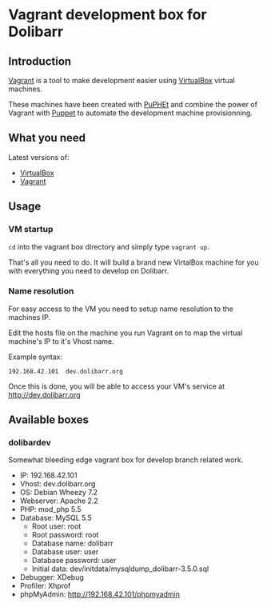 Vagrant development box for Dolibarr
====================================

Introduction
------------

[Vagrant](http://vagrantup.com) is a tool to make development easier using [VirtualBox](http://virtualbox.org) virtual machines.

These machines have been created with [PuPHEt](http://puphpet.com) and combine the power of Vagrant with [Puppet](http://puppetlabs.com) to automate the development machine provisionning.

What you need
-------------

Latest versions of:

- [VirtualBox](https://www.virtualbox.org/wiki/Downloads)
- [Vagrant](http://downloads.vagrantup.com/)

Usage
-----

### VM startup

`cd` into the vagrant box directory and simply type `vagrant up`.

That's all you need to do. It will build a brand new VirtalBox machine for you with everything you need to develop on Dolibarr.

### Name resolution
For easy access to the VM you need to setup name resolution to the machines IP.

Edit the hosts file on the machine you run Vagrant on to map the virtual machine's IP to it's Vhost name.

Example syntax:

    192.168.42.101  dev.dolibarr.org

Once this is done, you will be able to access your VM's service at <http://dev.dolibarr.org>

Available boxes
---------------

### dolibardev

Somewhat bleeding edge vagrant box for develop branch related work.

- IP: 192.168.42.101
- Vhost: dev.dolibarr.org
- OS: Debian Wheezy 7.2
- Webserver: Apache 2.2
- PHP: mod_php 5.5
- Database: MySQL 5.5
    - Root user: root
    - Root password: root
    - Database name: dolibarr
    - Database user: user
    - Database password: user
    - Initial data: dev/initdata/mysqldump_dolibarr-3.5.0.sql
- Debugger: XDebug
- Profiler: Xhprof
- phpMyAdmin: <http://192.168.42.101/phpmyadmin>
